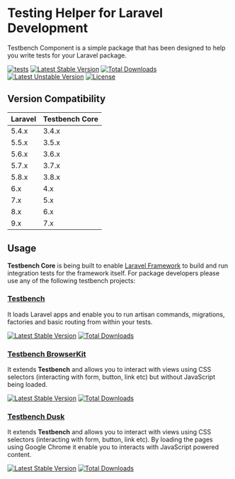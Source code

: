Testing Helper for Laravel Development
==============

Testbench Component is a simple package that has been designed to help you write tests for your Laravel package.

[![tests](https://github.com/orchestral/testbench-core/workflows/tests/badge.svg?branch=7.x)](https://github.com/orchestral/testbench-core/actions?query=workflow%3Atests+branch%3A7.x)
[![Latest Stable Version](https://poser.pugx.org/orchestra/testbench-core/v/stable)](https://packagist.org/packages/orchestra/testbench-core)
[![Total Downloads](https://poser.pugx.org/orchestra/testbench-core/downloads)](https://packagist.org/packages/orchestra/testbench-core)
[![Latest Unstable Version](https://poser.pugx.org/orchestra/testbench-core/v/unstable)](https://packagist.org/packages/orchestra/testbench-core)
[![License](https://poser.pugx.org/orchestra/testbench-core/license)](https://packagist.org/packages/orchestra/testbench-core)

## Version Compatibility

 Laravel  | Testbench Core
:---------|:----------
 5.4.x    | 3.4.x
 5.5.x    | 3.5.x
 5.6.x    | 3.6.x
 5.7.x    | 3.7.x
 5.8.x    | 3.8.x
 6.x      | 4.x
 7.x      | 5.x
 8.x      | 6.x
 9.x      | 7.x
 
## Usage

**Testbench Core** is being built to enable [Laravel Framework](https://github.com/laravel/framework) to build and run integration tests for the framework itself. For package developers please use any of the following testbench projects:

### [Testbench](https://github.com/orchestral/testbench)

It loads Laravel apps and enable you to run artisan commands, migrations, factories and basic routing from within your tests.

[![Latest Stable Version](https://poser.pugx.org/orchestra/testbench/v/stable)](https://packagist.org/packages/orchestra/testbench)
[![Total Downloads](https://poser.pugx.org/orchestra/testbench/downloads)](https://packagist.org/packages/orchestra/testbench)

### [Testbench BrowserKit](https://github.com/orchestral/testbench-browser-kit)

It extends **Testbench** and allows you to interact with views using CSS selectors (interacting with form, button, link etc) but without JavaScript being loaded.

[![Latest Stable Version](https://poser.pugx.org/orchestra/testbench-browser-kit/v/stable)](https://packagist.org/packages/orchestra/testbench-browser-kit)
[![Total Downloads](https://poser.pugx.org/orchestra/testbench-browser-kit/downloads)](https://packagist.org/packages/orchestra/testbench-browser-kit)

### [Testbench Dusk](https://github.com/orchestral/testbench-dusk)

It extends **Testbench** and allows you to interact with views using CSS selectors (interacting with form, button, link etc). By loading the pages using Google Chrome it enable you to interacts with JavaScript powered content.

[![Latest Stable Version](https://poser.pugx.org/orchestra/testbench-dusk/v/stable)](https://packagist.org/packages/orchestra/testbench-dusk)
[![Total Downloads](https://poser.pugx.org/orchestra/testbench-dusk/downloads)](https://packagist.org/packages/orchestra/testbench-dusk)
